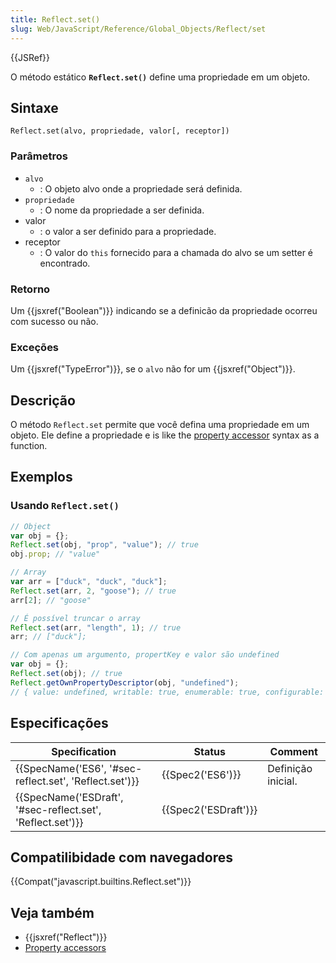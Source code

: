```yaml
---
title: Reflect.set()
slug: Web/JavaScript/Reference/Global_Objects/Reflect/set
---
```

{{JSRef}}

O método estático **`Reflect.set()`** define uma propriedade em um objeto.

## Sintaxe

```
Reflect.set(alvo, propriedade, valor[, receptor])
```

### Parâmetros

- `alvo`
  - : O objeto alvo onde a propriedade será definida.
- `propriedade`
  - : O nome da propriedade a ser definida.
- valor
  - : o valor a ser definido para a propriedade.
- receptor
  - : O valor do `this` fornecido para a chamada do alvo se um setter é encontrado.

### Retorno

Um {{jsxref("Boolean")}} indicando se a definicão da propriedade ocorreu com sucesso ou não.

### Exceções

Um {{jsxref("TypeError")}}, se o `alvo` não for um {{jsxref("Object")}}.

## Descrição

O método `Reflect.set` permite que você defina uma propriedade em um objeto. Ele define a propriedade e is like the [property accessor](/pt-BR/docs/Web/JavaScript/Reference/Operators/Property_Accessors) syntax as a function.

## Exemplos

### Usando `Reflect.set()`

```js
// Object
var obj = {};
Reflect.set(obj, "prop", "value"); // true
obj.prop; // "value"

// Array
var arr = ["duck", "duck", "duck"];
Reflect.set(arr, 2, "goose"); // true
arr[2]; // "goose"

// É possível truncar o array
Reflect.set(arr, "length", 1); // true
arr; // ["duck"];

// Com apenas um argumento, propertKey e valor são undefined
var obj = {};
Reflect.set(obj); // true
Reflect.getOwnPropertyDescriptor(obj, "undefined");
// { value: undefined, writable: true, enumerable: true, configurable: true }
```

## Especificações

| Specification                                                                | Status                       | Comment            |
| ---------------------------------------------------------------------------- | ---------------------------- | ------------------ |
| {{SpecName('ES6', '#sec-reflect.set', 'Reflect.set')}}     | {{Spec2('ES6')}}         | Definição inicial. |
| {{SpecName('ESDraft', '#sec-reflect.set', 'Reflect.set')}} | {{Spec2('ESDraft')}} |                    |

## Compatilibidade com navegadores

{{Compat("javascript.builtins.Reflect.set")}}

## Veja também

- {{jsxref("Reflect")}}
- [Property accessors](/pt-BR/docs/Web/JavaScript/Reference/Operators/Property_Accessors)
